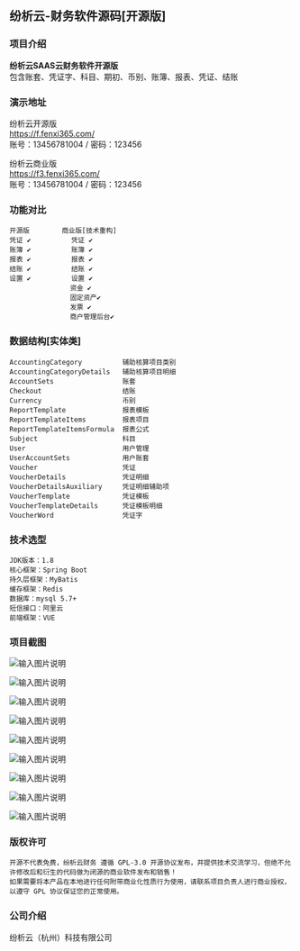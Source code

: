 ## 纷析云-财务软件源码[开源版]

### 项目介绍
**纷析云SAAS云财务软件开源版**<br>
包含账套、凭证字、科目、期初、币别、账簿、报表、凭证、结账

### 演示地址
纷析云开源版<br>
https://f.fenxi365.com/ <br>
账号：13456781004 / 密码：123456

纷析云商业版<br>
https://f3.fenxi365.com/ <br>
账号：13456781004 / 密码：123456

### 功能对比
    开源版        商业版[技术重构]
    凭证 ✔          凭证 ✔ 
    账簿 ✔          账簿 ✔ 
    报表 ✔          报表 ✔ 
    结账 ✔          结账 ✔
    设置 ✔          设置 ✔ 
                   资金 ✔ 
                   固定资产✔ 
                   发票 ✔
                   商户管理后台✔
### 数据结构[实体类]
    AccountingCategory          辅助核算项目类别
    AccountingCategoryDetails   辅助核算项目明细
    AccountSets                 账套
    Checkout                    结账
    Currency                    币别
    ReportTemplate              报表模板
    ReportTemplateItems         报表项目
    ReportTemplateItemsFormula  报表公式
    Subject                     科目
    User                        用户管理
    UserAccountSets             用户账套
    Voucher                     凭证
    VoucherDetails              凭证明细
    VoucherDetailsAuxiliary     凭证明细辅助项
    VoucherTemplate             凭证模板
    VoucherTemplateDetails      凭证模板明细
    VoucherWord                 凭证字
### 技术选型

    JDK版本：1.8
    核心框架：Spring Boot
    持久层框架：MyBatis
    缓存框架：Redis
    数据库：mysql 5.7+
    短信接口：阿里云
    前端框架：VUE
### 项目截图

![输入图片说明](https://images.gitee.com/uploads/images/2022/0802/163610_1feaef92_82.png "1.png")

![输入图片说明](https://images.gitee.com/uploads/images/2022/0802/163631_00418cab_82.png "2.png")

![输入图片说明](https://images.gitee.com/uploads/images/2022/0802/163641_eececc32_82.png "3.png")

![输入图片说明](https://images.gitee.com/uploads/images/2022/0802/163653_2b8df6bb_82.png "4.png")

![输入图片说明](https://images.gitee.com/uploads/images/2022/0802/163705_e496ec0d_82.png "5.png")

![输入图片说明](https://images.gitee.com/uploads/images/2022/0802/163713_b37553e9_82.png "6.png")

![输入图片说明](https://images.gitee.com/uploads/images/2022/0802/163722_eb8d1bf7_82.png "7.png")

![输入图片说明](https://images.gitee.com/uploads/images/2022/0802/163730_480f03a3_82.png "8.png")

![输入图片说明](https://images.gitee.com/uploads/images/2022/0802/163737_30064798_82.png "9.png")

### 版权许可
    开源不代表免费，纷析云财务 遵循 GPL-3.0 开源协议发布，并提供技术交流学习，但绝不允许修改后和衍生的代码做为闭源的商业软件发布和销售！
    如果需要将本产品在本地进行任何附带商业化性质行为使用，请联系项目负责人进行商业授权，以遵守 GPL 协议保证您的正常使用。
### 公司介绍

纷析云（杭州）科技有限公司
